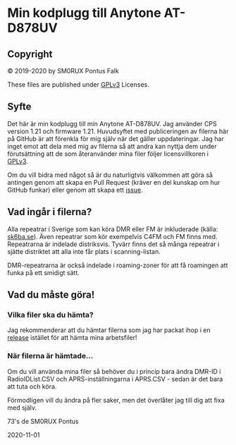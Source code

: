 ﻿# Min kodplugg till Anytone AT-D878UV

## Copyright

© 2019-2020 by SM0RUX Pontus Falk

These files are published under [GPLv3](https://github.com/sm0rux/at-d878uv/blob/master/LICENSE) Licenses.

## Syfte

Det här är min kodplugg till min Anytone AT-D878UV. Jag använder CPS version 1.21 och firmware 1.21. Huvudsyftet med publiceringen av filerna här på GitHub är att förenkla för mig själv när det gäller uppdateringar. Jag har inget emot att dela med mig av filerna så att andra kan nyttja dem under förutsättning att de som återanvänder mina filer följer licensvillkoren i [GPLv3](https://github.com/sm0rux/at-d878uv/blob/master/LICENSE).

Om du vill bidra med något så är du naturligtvis välkommen att göra så antingen genom att skapa en Pull Request (kräver en del kunskap om hur GitHub funkar) eller genom att skapa ett [issue](https://github.com/sm0rux/at-d878uv/issues).

## Vad ingår i filerna?

Alla repeatrar i Sverige som kan köra DMR eller FM är inkluderade (källa: [sk6ba.se](https://sk6ba.se/repeater/karta/)). Även repeatrar som kör exempelvis C4FM och FM finns med. Repeatrarna är indelade distriksvis. Tyvärr finns det så många repeatrar i sjätte distriktet att alla inte får plats i scanning-listan.

DMR-repeatrarna är också indelade i roaming-zoner för att få roamingen att funka på ett smidigt sätt.

## Vad du måste göra!

### Vilka filer ska du hämta?

Jag rekommenderar att du hämtar filerna som jag har packat ihop i en [release](https://github.com/sm0rux/at-d878uv/releases) istället för att hämta mina arbetsfiler!

### När filerna är hämtade... 

Om du vill använda mina filer så behöver du i princip bara ändra DMR-ID i RadioIDList.CSV och APRS-inställningarna i APRS.CSV - sedan är det bara att tuta och köra.

Förmodligen vill du ändra på fler saker, men det överlåter jag till dig att fixa med själv.

73's de SM0RUX Pontus

2020-11-01
